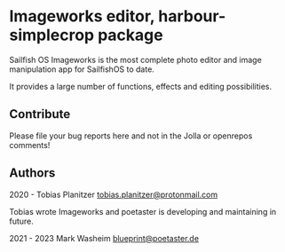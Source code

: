 # Imageworks editor, harbour-simplecrop package

Sailfish OS Imageworks is the most complete photo editor and image manipulation app for SailfishOS to date. 

It provides a large number of functions, effects and editing possibilities.

## Contribute

Please file your bug reports here and not in the Jolla or openrepos comments!

## Authors

2020 - Tobias Planitzer <tobias.planitzer@protonmail.com>

Tobias wrote Imageworks and poetaster is developing and maintaining in future.
 
2021 - 2023 Mark Washeim <blueprint@poetaster.de>


